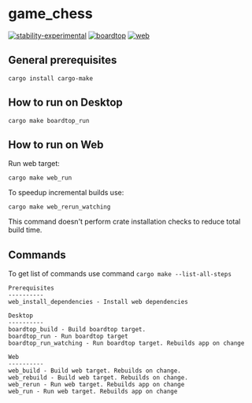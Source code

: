 # game_chess
[![stability-experimental](https://img.shields.io/badge/stability-experimental-orange.svg)](https://github.com/emersion/stability-badges#experimental) [![boardtop](https://github.com/Wandalen/game_chess/actions/workflows/boardtopPush.yml/badge.svg)](https://github.com/Wandalen/game_chess/actions/workflows/boardtopPush.yml) [![web](https://github.com/Wandalen/game_chess/actions/workflows/WebPush.yml/badge.svg)](https://github.com/Wandalen/game_chess/actions/workflows/WebPush.yml)

## General prerequisites

```
cargo install cargo-make
```

## How to run on Desktop

```
cargo make boardtop_run
```

## How to run on Web

Run web target:

```
cargo make web_run
```

To speedup incremental builds use:

```
cargo make web_rerun_watching
```

This command doesn't perform crate installation checks to reduce total build time.


## Commands

To get list of commands use command `cargo make --list-all-steps`

```
Prerequisites
----------
web_install_dependencies - Install web dependencies

Desktop
----------
boardtop_build - Build boardtop target.
boardtop_run - Run boardtop target
boardtop_run_watching - Run boardtop target. Rebuilds app on change

Web
----------
web_build - Build web target. Rebuilds on change.
web_rebuild - Build web target. Rebuilds on change.
web_rerun - Run web target. Rebuilds app on change
web_run - Run web target. Rebuilds app on change
```


